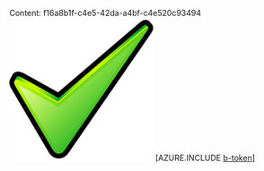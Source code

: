 Content: f16a8b1f-c4e5-42da-a4bf-c4e520c93494![image](69abea61-f8f5-4a49-9f88-399e48e762cf.png)
[AZURE.INCLUDE [b-token](f60066db-1496-4262-9ce5-52b95612adb7.md)]
